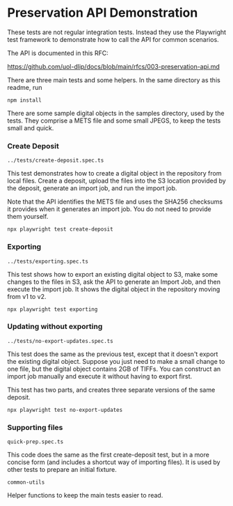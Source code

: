 # Preservation API Demonstration

These tests are not regular integration tests. Instead they use the Playwright test framework to demonstrate how to call the API for common scenarios.

The API is documented in this RFC:

https://github.com/uol-dlip/docs/blob/main/rfcs/003-preservation-api.md

There are three main tests and some helpers. In the same directory as this readme, run 

```
npm install
```

There are some sample digital objects in the samples directory, used by the tests. They comprise a METS file and some small JPEGS, to keep the tests small and quick.

### Create Deposit

`../tests/create-deposit.spec.ts`

This test demonstrates how to create a digital object in the repository from local files. Create a deposit, upload the files into the S3 location provided by the deposit, generate an import job, and run the import job.

Note that the API identifies the METS file and uses the SHA256 checksums it provides when it generates an import job. You do not need to provide them yourself.

```
npx playwright test create-deposit
```

### Exporting

`../tests/exporting.spec.ts`

This test shows how to export an existing digital object to S3, make some changes to the files in S3, ask the API to generate an Import Job, and then execute the import job. It shows the digital object in the repository moving from v1 to v2.

```
npx playwright test exporting
```

### Updating without exporting

`../tests/no-export-updates.spec.ts`

This test does the same as the previous test, except that it doesn't export the existing digital object. Suppose you just need to make a small change to one file, but the digital object contains 2GB of TIFFs. You can construct an import job manually and execute it without having to export first.

This test has two parts, and creates three separate versions of the same deposit.

```
npx playwright test no-export-updates
```

### Supporting files

`quick-prep.spec.ts`

This code does the same as the first create-deposit test, but in a more concise form (and includes a shortcut way of importing files). It is used by other tests to prepare an initial fixture.

`common-utils`

Helper functions to keep the main tests easier to read.